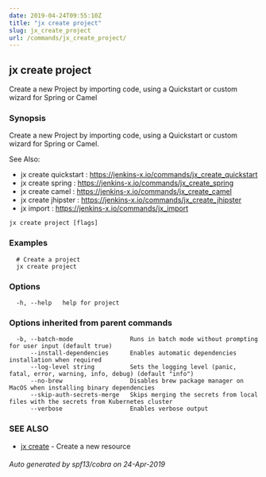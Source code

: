 ```yaml
---
date: 2019-04-24T09:55:10Z
title: "jx create project"
slug: jx_create_project
url: /commands/jx_create_project/
---
```

## jx create project

Create a new Project by importing code, using a Quickstart or custom wizard for Spring or Camel

### Synopsis

Create a new Project by importing code, using a Quickstart or custom wizard for Spring or Camel.
  
See Also: 

  * jx create quickstart : https://jenkins-x.io/commands/jx_create_quickstart  
  * jx create spring : https://jenkins-x.io/commands/jx_create_spring  
  * jx create camel : https://jenkins-x.io/commands/jx_create_camel  
  * jx create jhipster : https://jenkins-x.io/commands/jx_create_jhipster  
  * jx import : https://jenkins-x.io/commands/jx_import

```
jx create project [flags]
```

### Examples

```
  # Create a project
  jx create project
```

### Options

```
  -h, --help   help for project
```

### Options inherited from parent commands

```
  -b, --batch-mode                Runs in batch mode without prompting for user input (default true)
      --install-dependencies      Enables automatic dependencies installation when required
      --log-level string          Sets the logging level (panic, fatal, error, warning, info, debug) (default "info")
      --no-brew                   Disables brew package manager on MacOS when installing binary dependencies
      --skip-auth-secrets-merge   Skips merging the secrets from local files with the secrets from Kubernetes cluster
      --verbose                   Enables verbose output
```

### SEE ALSO

* [jx create](/commands/jx_create/)	 - Create a new resource

###### Auto generated by spf13/cobra on 24-Apr-2019
